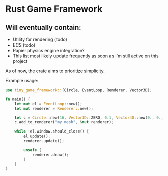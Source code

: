 # Rust Game Framework

## Will eventually contain:
  * Utility for rendering (todo)
  * ECS (todo)
  * Rapier physics engine integration?
  * This list most likely update frequently as soon as i'm still active on this project 

As of now, the crate aims to prioritize simplicity.

Example usage:

```rust 
use tiny_game_framework::{Circle, EventLoop, Renderer, Vector3D};

fn main() {
    let mut el = EventLoop::new();
    let mut renderer = Renderer::new();

    let c = Circle::new(16, Vector3D::ZERO, 0.1, Vector4D::new(0., 0., 0., 0.));
    c.add_to_renderer("my mesh", &mut renderer);

    while !el.window.should_close() {
        el.update();
        renderer.update();

        unsafe {
            renderer.draw();
        }
    }
}
```
